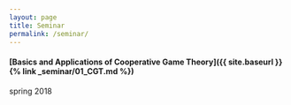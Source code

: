 ```yaml
---
layout: page
title: Seminar
permalink: /seminar/
---
```



#### [Basics and Applications of Cooperative Game Theory]({{ site.baseurl }}{% link _seminar/01_CGT.md %})
spring 2018
